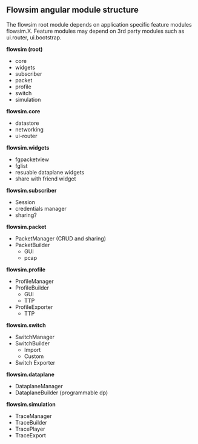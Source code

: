 Flowsim angular module structure
------
The flowsim root module depends on application specific feature modules flowsim.X. Feature modules may depend on 3rd party modules such as ui.router, ui.bootstrap. 

**flowsim (root)** 
- core
- widgets
- subscriber
- packet
- profile
- switch
- simulation

**flowsim.core** 
- datastore
- networking
- ui-router

**flowsim.widgets**
- fgpacketview
- fglist
- resuable dataplane widgets
- share with friend widget

**flowsim.subscriber**
- Session
- credentials manager
- sharing?

**flowsim.packet**
 - PacketManager (CRUD and sharing)
 - PacketBuilder
    - GUI
    - pcap

**flowsim.profile**
 - ProfileManager
 - ProfileBuilder
    - GUI
    - TTP
 - ProfileExporter
    - TTP

**flowsim.switch**
 - SwitchManager
 - SwitchBuilder
    - Import
    - Custom
 - Switch Exporter

**flowsim.dataplane**
- DataplaneManager
- DataplaneBuilder (programmable dp)

**flowsim.simulation**
- TraceManager
- TraceBuilder
- TracePlayer
- TraceExport

